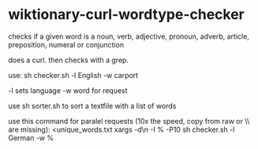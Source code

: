 # wiktionary-curl-wordtype-checker
checks if a given word is a noun, verb, adjective, pronoun, adverb, article, preposition, numeral or conjunction


does a curl. then checks with a grep.



use:
sh checker.sh -l English -w carport

-l sets language
-w word for request

use sh sorter.sh to sort a textfile with a list of words

use this command for paralel requests (10x the speed, copy from raw or \\\ are missing):
<unique_words.txt xargs -d\\n -I % -P10 sh checker.sh -l German -w %


